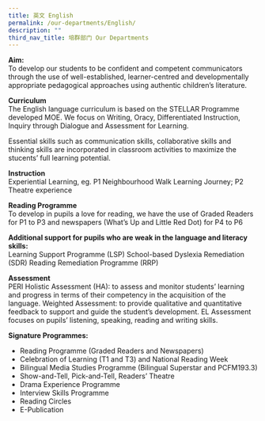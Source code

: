 ```yaml
---
title: 英文 English
permalink: /our-departments/English/
description: ""
third_nav_title: 培群部门 Our Departments
---
```




**Aim:** <br>
To develop our students to be confident and competent communicators through the use of well-established, learner-centred and developmentally appropriate pedagogical approaches using authentic children’s literature.

**Curriculum**<br>
The English language curriculum is based on the STELLAR Programme developed MOE. We focus on Writing, Oracy, Differentiated Instruction, Inquiry through Dialogue and Assessment for Learning.

Essential skills such as communication skills, collaborative skills and thinking skills are incorporated in classroom activities to maximize the stucents’ full learning potential.

**Instruction**<br>
Experiential Learning, eg. P1 Neighbourhood Walk Learning Journey; P2 Theatre experience

**Reading Programme**<br>
To develop in pupils a love for reading, we have the use of Graded Readers for P1 to P3 and newspapers (What’s Up and Little Red Dot) for P4 to P6

**Additional support for pupils who are weak in the language and literacy skills:**<br>
Learning Support Programme (LSP)
School-based Dyslexia Remediation (SDR)
Reading Remediation Programme (RRP)
 
**Assessment**<br>
PERI Holistic Assessment (HA): to assess and monitor students’ learning and progress in terms of their competency in the acquisition of the language.
Weighted Assessment: to provide qualitative and quantitative feedback to support and guide the student’s development. 
EL Assessment focuses on pupils’ listening, speaking, reading and writing skills. 

**Signature Programmes:**<br>
* Reading Programme (Graded Readers and Newspapers)
* Celebration of Learning (T1 and T3) and National Reading Week
* Bilingual Media Studies Programme (Bilingual Superstar and PCFM193.3)
* Show-and-Tell, Pick-and-Tell, Readers’ Theatre
* Drama Experience Programme
* Interview Skills Programme
* Reading Circles
* E-Publication
